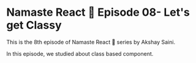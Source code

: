 # Namaste React 🚀 Episode 08- Let's get Classy

<p>This is the 8th episode of Namaste React 🚀 series by Akshay Saini.</p>
<p>In this episode, we studied about class based component.</p>